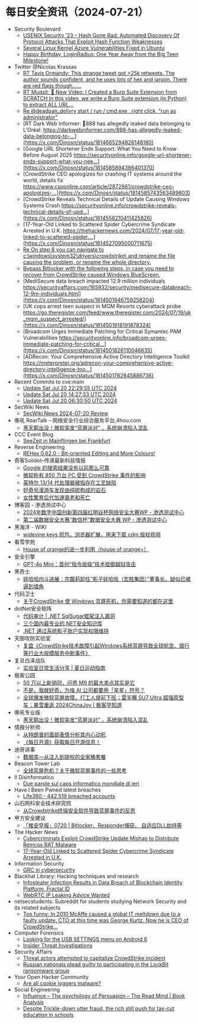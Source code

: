 # 每日安全资讯（2024-07-21）

- Security Boulevard
  - [USENIX Security ’23 – Hash Gone Bad: Automated Discovery Of Protocol Attacks That Exploit Hash Function Weaknesses](https://securityboulevard.com/2024/07/usenix-security-23-hash-gone-bad-automated-discovery-of-protocol-attacks-that-exploit-hash-function-weaknesses/)
  - [Several Linux Kernel Azure Vulnerabilities Fixed in Ubuntu](https://securityboulevard.com/2024/07/several-linux-kernel-azure-vulnerabilities-fixed-in-ubuntu/)
  - [Happy Birthday, LoginRadius: One Year Away from the Big Teen Milestone!](https://securityboulevard.com/2024/07/happy-birthday-loginradius-one-year-away-from-the-big-teen-milestone/)
- Twitter @Nicolas Krassas
  - [RT Tavis Ormandy: This strange tweet got >25k retweets. The author sounds confident, and he uses lots of hex and jargon. There are red flags though......](https://x.com/Dinosn/status/1814879703225782694)
  - [RT Muqsit: 🔴 New Video: I Created a Burp Suite Extension from SCRATCH In this video, we write a Burp Suite extension (in Python) to extract ALL URL...](https://x.com/Dinosn/status/1814684931320115633)
  - [Re @deadpan_delivry start / run / cmd.exe , right click, "run as administrator"](https://x.com/Dinosn/status/1814665850399457337)
  - [RT Dark Web Informer: 🚨888 has allegedly leaked data belonging to L'Oréal. https://darkwebinformer.com/888-has-allegedly-leaked-data-belonging-to-...](https://x.com/Dinosn/status/1814665294826148180)
  - [Google URL Shortener Ends Support: What You Need to Know Before August 2025 https://securityonline.info/google-url-shortener-ends-support-what-you-nee...](https://x.com/Dinosn/status/1814585894386401370)
  - [CrowdStrike CEO apologizes for crashing IT systems around the world, details fix https://www.csoonline.com/article/2872861/crowdstrike-ceo-apologizes-...](https://x.com/Dinosn/status/1814585743563489603)
  - [CrowdStrike Reveals Technical Details of Update Causing Windows Systems Crash https://securityonline.info/crowdstrike-reveals-technical-details-of-upd...](https://x.com/Dinosn/status/1814558210411425826)
  - [17-Year-Old Linked to Scattered Spider Cybercrime Syndicate Arrested in U.K. https://thehackernews.com/2024/07/17-year-old-linked-to-scattered-spider....](https://x.com/Dinosn/status/1814527095000711675)
  - [Re On step 8 you can navigate to c:\windows\system32\drivers\crowdstrike\ and rename the file causing the problem, or rename the whole directory.](https://x.com/Dinosn/status/1814526885386142159)
  - [Bypass Bitlocker with the following steps, in case you need to recover from CrowdStrike caused Windows BlueScreen.](https://x.com/Dinosn/status/1814526648043147704)
  - [MediSecure data breach impacted 12.9 million individuals https://securityaffairs.com/165932/security/medisecure-databreach-12-9m-individuals.html](https://x.com/Dinosn/status/1814501946759258204)
  - [UK cops arrest teen suspect in MGM Resorts cyberattack probe https://go.theregister.com/feed/www.theregister.com/2024/07/19/uk_mgm_suspect_arrested/](https://x.com/Dinosn/status/1814501918191878324)
  - [Broadcom Urges Immediate Patching for Critical Symantec PAM Vulnerabilities https://securityonline.info/broadcom-urges-immediate-patching-for-critical...](https://x.com/Dinosn/status/1814501826110046635)
  - [ADRecon: Your Comprehensive Active Directory Intelligence Toolkit https://meterpreter.org/adrecon-your-comprehensive-active-directory-intelligence-too...](https://x.com/Dinosn/status/1814501782845886736)
- Recent Commits to cve:main
  - [Update Sat Jul 20 22:29:55 UTC 2024](https://github.com/trickest/cve/commit/e8797446febe781e49f6ee11c3fbc43c0a86c93f)
  - [Update Sat Jul 20 14:27:33 UTC 2024](https://github.com/trickest/cve/commit/7bde28c60ead127b5f90c428e78968dd658907d5)
  - [Update Sat Jul 20 06:30:50 UTC 2024](https://github.com/trickest/cve/commit/e3232d9eafce9d3eefd561f2cbb8003607294296)
- SecWiki News
  - [SecWiki News 2024-07-20 Review](http://www.sec-wiki.com/?2024-07-20)
- 嘶吼 RoarTalk – 网络安全行业综合服务平台,4hou.com
  - [黑天鹅出没！微软突发“蓝屏派对” ，系统崩溃陷入混乱](https://www.4hou.com/posts/QX1l)
- CCC Event Blog
  - [SeeZeit in Mainflingen bei Frankfurt](https://events.ccc.de/2024/07/20/seezeit/)
- Reverse Engineering
  - [REHex 0.62.0 - Bit-oriented Editing and More Colours!](https://www.reddit.com/r/ReverseEngineering/comments/1e835ai/rehex_0620_bitoriented_editing_and_more_colours/)
- 奇客Solidot–传递最新科技情报
  - [Google 的搜索结果没有以前那么可靠](https://www.solidot.org/story?sid=78756)
  - [微软称有 850 万台 PC 受到 CrowdStrike 事件的影响](https://www.solidot.org/story?sid=78755)
  - [英特尔 13/14 代处理器被指存在工艺缺陷](https://www.solidot.org/story?sid=78754)
  - [好奇号漫游车发现由纯硫构成的岩石](https://www.solidot.org/story?sid=78753)
  - [女性繁育后代加速衰老和死亡](https://www.solidot.org/story?sid=78752)
- 博客园 - 渗透测试中心
  - [2024年数字中国创新第四届红明谷杯网络安全大赛WP - 渗透测试中心](https://www.cnblogs.com/backlion/p/18314087)
  - [第二届数据安全大赛“数信杯”数据安全大赛 WP - 渗透测试中心](https://www.cnblogs.com/backlion/p/18314066)
- 黑海洋 - WIKI
  - [widevine keys 抓包，浏览器扩展，用来下载 cdm 版权视频](https://www.upx8.com/4231)
- 看雪学苑
  - [House of orange的进一步利用（house of orange+）](https://mp.weixin.qq.com/s?__biz=MjM5NTc2MDYxMw==&mid=2458564546&idx=1&sn=7f1801ef02129d0459b6dd9da1e97816&chksm=b18d874886fa0e5e3c16e8399befaec775b9c375d8f3f70c187b1fe2a935d54a702c2e168c8e&scene=58&subscene=0#rd)
- 安全引擎
  - [GPT-4o Mini：首创“指令层级”技术抵御越狱攻击](https://mp.weixin.qq.com/s?__biz=MzAxNTg0ODU4OQ==&mid=2650358574&idx=1&sn=c49c37c1b80241c9923c412fcd56de3e&chksm=83f026ccb487afdaa96708726983e91dbb697592b6988cf9674b6bcf8e5546128f66631189d7&scene=58&subscene=0#rd)
- 黑奇士
  - [娃哈哈内斗进展：宗馥莉卸任“影子娃哈哈（宏胜集团）”董事长，疑似已被逼到墙角](https://mp.weixin.qq.com/s?__biz=MzI5ODYwNTE4Nw==&mid=2247488307&idx=1&sn=9df7cffb893ba0adc487dac706fb581e&chksm=eca21cdfdbd595c9afe98ee96ddd811f73546a6ea203d6fba02322833ca21b1df26981b7af55&scene=58&subscene=0#rd)
- 代码卫士
  - [关于CrowdStrike 使 Windows 蓝屏死机，你需要知道的都在这里](https://mp.weixin.qq.com/s?__biz=MzI2NTg4OTc5Nw==&mid=2247520109&idx=1&sn=f70fb8a65546c2f9ad15c895357b4258&chksm=ea94be07dde33711cb8de08051d20315cae01150c1cce58af83248ce1933418d827a742b82ab&scene=58&subscene=0#rd)
- dotNet安全矩阵
  - [代码审计 | .NET SqlSugar框架注入漏洞](https://mp.weixin.qq.com/s?__biz=MzUyOTc3NTQ5MA==&mid=2247493446&idx=1&sn=438d4044355c6e95baa654b6a968ff6c&chksm=fa5949abcd2ec0bd297c8de1bd162e7fb0629a2302059813057002d88cc340ce955da65118cb&scene=58&subscene=0#rd)
  - [三个国内最专业的.NET安全知识库](https://mp.weixin.qq.com/s?__biz=MzUyOTc3NTQ5MA==&mid=2247493446&idx=2&sn=2f4f20d4a94b41f162b9babefa645fe7&chksm=fa5949abcd2ec0bd6a0a5c6def01cf1136864d087a2bb7bb6b5ee9b07932cad4ebb200bb89d9&scene=58&subscene=0#rd)
  - [.NET 通过系统影子账户实现权限维持](https://mp.weixin.qq.com/s?__biz=MzUyOTc3NTQ5MA==&mid=2247493446&idx=3&sn=21d1972bd049e8c659cd8b3828e2bf04&chksm=fa5949abcd2ec0bd4b0853ef65ef0ce7a643875f1c24747de4adc460610ba8a9863d9f3728f3&scene=58&subscene=0#rd)
- 天御攻防实验室
  - [复盘《CrowdStrike技术故障引起Windows系统蓝屏导致全球航空、银行等行业大规模服务中断事件》](https://mp.weixin.qq.com/s?__biz=MzU0MzgyMzM2Nw==&mid=2247485936&idx=1&sn=ad2eed15aeb9627209c0a4659d3d5676&chksm=fb04ca98cc73438eed60da9af202a57b3b268c0cc96c7f165129e704a8ed76587568af3f8a66&scene=58&subscene=0#rd)
- 复旦白泽战队
  - [实验室日常生活分享 | 夏日运动指南](https://mp.weixin.qq.com/s?__biz=MzU4NzUxOTI0OQ==&mid=2247490599&idx=1&sn=804f5b0ec20b5b1987afca24e190c4ce&chksm=fdeb9859ca9c114f719eef8d3aa04e2b8c38bc15777db82776f8430619f37444bae525727d8d&scene=58&subscene=0#rd)
- 极客公园
  - [50 万以上新销冠，问界 M9 的最大卖点其实是它](https://mp.weixin.qq.com/s?__biz=MTMwNDMwODQ0MQ==&mid=2653048025&idx=1&sn=e3a0d63ceb566db0a79a6992b2be6fdf&chksm=7e57316f4920b8791e2ea4700c9ce45ce666f48cb1bb48770c7b7c054fefff8397cde3a5027a&scene=58&subscene=0#rd)
  - [不是，我就好奇，为啥 AI 公司都要用「星星」符号？](https://mp.weixin.qq.com/s?__biz=MTMwNDMwODQ0MQ==&mid=2653048024&idx=1&sn=03c85a22828b89dcbe9817383fa910b6&chksm=7e57316e4920b878133c90e09864c1898e3277e2d0e272b65979b5179c43bdcb7928a7015e8d&scene=58&subscene=0#rd)
  - [全球爆发微软蓝屏故障，打工人提前下班；雷军曝 SU7 Ultra 超强原型车；暴雪重返 2024ChinaJoy | 极客早知道](https://mp.weixin.qq.com/s?__biz=MTMwNDMwODQ0MQ==&mid=2653048012&idx=1&sn=20cf1001e6b0975000077c9672c72314&chksm=7e57317a4920b86c4f85cb4b0b90c17939176c7eaac9b493860067b0554a74021bf26f7e1273&scene=58&subscene=0#rd)
- 嘶吼专业版
  - [黑天鹅出没！微软突发“蓝屏派对” ，系统崩溃陷入混乱](https://mp.weixin.qq.com/s?__biz=MzI0MDY1MDU4MQ==&mid=2247577137&idx=1&sn=b9f33d4d1494ab62ecb3fb119a00d19c&chksm=e9147e0bde63f71d13394afe0ab88582451e64757bb0043b63eff9d47e8e1b5275749df38d96&scene=58&subscene=0#rd)
- 情报分析师
  - [从特朗普的面部表情分析其内心动机](https://mp.weixin.qq.com/s?__biz=MzA3Mjc1MTkwOA==&mid=2650552881&idx=1&sn=cd0acf0bb45b0e6b92f98bc2656939b7&chksm=8711147ab0669d6c434c0cd81f5857212ab8e1f088ab896ad7beba78997e99fd2950cd5404f8&scene=58&subscene=0#rd)
  - [《每日开源》获取每日开源信息！](https://mp.weixin.qq.com/s?__biz=MzA3Mjc1MTkwOA==&mid=2650552881&idx=2&sn=37287c58a33e2581dc83d5e90a034735&chksm=8711147ab0669d6c2d17120e5cd88b3b10b3dd614bc914306650f62de7c3ed1d67909f97d903&scene=58&subscene=0#rd)
- 迪哥讲事
  - [数据库—从注入到提权的全家桶套餐](https://mp.weixin.qq.com/s?__biz=MzIzMTIzNTM0MA==&mid=2247495317&idx=1&sn=50ed65b8c8a3ce9b771e260204bbd0f3&chksm=e8a5e4f6dfd26de02e682868b39e54767755ae8fa0b513631d51ae9a8e89c5bc00602ec24ca8&scene=58&subscene=0#rd)
- Beacon Tower Lab
  - [全球蓝屏危机？关于微软蓝屏事件的一些思考](https://mp.weixin.qq.com/s?__biz=MzkyNzcxNTczNA==&mid=2247486398&idx=1&sn=eeb5f328adc5de7125dc4960c14ed7a8&chksm=c2229347f5551a51931a135c711d17c33ac334b768fdf6072a03009c1de9a830ff906f60b5c1&scene=58&subscene=0#rd)
- Il Disinformatico
  - [Due parole sul caos informatico mondiale di ieri](http://attivissimo.blogspot.com/2024/07/due-parole-sul-caos-informatico.html)
- Have I Been Pwned latest breaches
  - [Life360 - 442,519 breached accounts](https://haveibeenpwned.com/PwnedWebsites#Life360)
- 山石网科安全技术研究院
  - [从Crowdstrike终端安全软件导致蓝屏事件的反思](https://mp.weixin.qq.com/s?__biz=MzUzMDUxNTE1Mw==&mid=2247507150&idx=1&sn=91eb6c465032efbcf0e738519c3228ba&chksm=fa520970cd258066e40e35b8927487652137d6d1960d6bd6765964260c11055768c99eba7168&scene=58&subscene=0#rd)
- 甲方安全建设
  - [「推安早报」0720 | Bitlocker、Responder捕获、 自适应DLL劫持等](https://mp.weixin.qq.com/s?__biz=MzU0MDcyMTMxOQ==&mid=2247487565&idx=1&sn=5dede3202afe5235a887e85139d6a3b8&chksm=fb35b985cc42309332cad90bf9a7487a396e5ab61e79389e4f141fc1551b815c2f9e298d7b32&scene=58&subscene=0#rd)
- The Hacker News
  - [Cybercriminals Exploit CrowdStrike Update Mishap to Distribute Remcos RAT Malware](https://thehackernews.com/2024/07/cybercriminals-exploit-crowdstrike.html)
  - [17-Year-Old Linked to Scattered Spider Cybercrime Syndicate Arrested in U.K.](https://thehackernews.com/2024/07/17-year-old-linked-to-scattered-spider.html)
- Information Security
  - [GRC in cybersecurity](https://www.reddit.com/r/Information_Security/comments/1e7spya/grc_in_cybersecurity/)
- Blackhat Library: Hacking techniques and research
  - [Infostealer Infection Results in Data Breach of Blockchain Identity Platform, Fractal ID](https://www.reddit.com/r/blackhat/comments/1e7xaiz/infostealer_infection_results_in_data_breach_of/)
  - [WebRTC IP Leaking Advice Wanted](https://www.reddit.com/r/blackhat/comments/1e7tbm0/webrtc_ip_leaking_advice_wanted/)
- netsecstudents: Subreddit for students studying Network Security and its related subjects
  - [Too funny: In 2010 McAffe caused a global IT meltdown due to a faulty update. CTO at this time was George Kurtz. Now he is CEO of CrowdStrike…](https://www.reddit.com/r/netsecstudents/comments/1e7ie0t/too_funny_in_2010_mcaffe_caused_a_global_it/)
- Computer Forensics
  - [Looking for the USB SETTINGS menu on Android 6](https://www.reddit.com/r/computerforensics/comments/1e859jp/looking_for_the_usb_settings_menu_on_android_6/)
  - [Insider Threat Investigations](https://www.reddit.com/r/computerforensics/comments/1e7th9r/insider_threat_investigations/)
- Security Affairs
  - [Threat actors attempted to capitalize CrowdStrike incident](https://securityaffairs.com/165953/malware/threat-actors-capitalize-crowdstrike-incident.html)
  - [Russian nationals plead guilty to participating in the LockBit ransomware group](https://securityaffairs.com/165941/cyber-crime/lockbit-ransomware-group-members-plead-guilty.html)
- Your Open Hacker Community
  - [Are all cookie loggers malware?](https://www.reddit.com/r/HowToHack/comments/1e88ofh/are_all_cookie_loggers_malware/)
- Social Engineering
  - [Influence – The psychology of Persuasion – The Read Mind | Book Analysis](https://www.reddit.com/r/SocialEngineering/comments/1e843gn/influence_the_psychology_of_persuasion_the_read/)
  - [Despite Trickle-down utter fraud, the rich still push for tax-cut education in schools](https://www.reddit.com/r/SocialEngineering/comments/1e7pmvs/despite_trickledown_utter_fraud_the_rich_still/)
